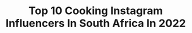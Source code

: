 ---
title: Top 10 Cooking Instagram Influencers In South Africa In 2022
description: >-
  Find top cooking Instagram influencers in South Africa in 2022. Most popular hashtags: #lockdown #lockdown2020 #stayhome #southafrica.
platform: Instagram
hits: 184
text_top: Discover the best Instagram influencers on inBeat.
text_bottom: inBeat aggregates 184 Instagram influencers like this in South Africa for you to collaborate.
profiles:
  - username: "km_mothupi"
    fullname: >-
      Kopano Mametlhwa Mothupi
    bio: >-
      🤱🏽Mamagorori 🧑🏽‍🎓Wits Alumni ‘Witsie’ 👩🏽‍🏫Educator, Psychologist 02.02 ♒️An Aquarian ♥️Outdoors, fitness, cooking and babies
    location: "South Africa"
    followers: 2063
    engagement: 661
    commentsToLikes: 0.038446
    id: ck6to4kqfc2aa0j71f1ohul63
    verified: false
    hashtags: ""
  - username: "cooking_with_nthabi"
    fullname: >-
      Cooking_with_Nthabi
    bio: >-
      Cook 🥘 :Private&corporate catering :Cooking Classes/Lessons :Recipe Developer :Food Lover :nsetati@yahoo.com Parent @nthabi_setati :🌍🇿🇦
    location: "South Africa"
    followers: 99806
    engagement: 213
    commentsToLikes: 0.020398
    id: ck9hazsb5erj80j78pbyy9erq
    verified: false
    hashtags: "#foodlover, #cookingwithnthabi, #foodie, #food"
  - username: "dinneratmatlohas"
    fullname: >-
      Dinner@Matloha's
    bio: >-
      Food writer Recipe Developer Cookingclasses Restaurant Drum Food Ambassador First Choice Ambassador In Boksburg for Bookings:0763068085.
    location: "South Africa"
    followers: 89167
    engagement: 48
    commentsToLikes: 0.018837
    id: ck5qdlsmfw7h20i11jds6da4y
    verified: false
    hashtags: "#stayhome, #lockdown, #sunday, #stayhomemeals"
  - username: "sinazotambo"
    fullname: >-
      BONES
    bio: >-
      -🇿🇦 -Umxhosa -Follow my cooking page @sinazothecook
    location: "South Africa"
    followers: 6749
    engagement: 557
    commentsToLikes: 0.018442
    id: ck8ta6x8iqobk0j786dvvimbg
    verified: false
    hashtags: "#darlingbraids, #quarantine, #blackgirl, #fatgirl"
  - username: "geradewet"
    fullname: >-
      Gera de Wet
    bio: >-
      My visual journey of interior designing, gardening, styling, cooking, flowers, DIY’ing, travelling + family. @dewetshofwines is home. South Africa
    location: "South Africa"
    followers: 6845
    engagement: 413
    commentsToLikes: 0.067078
    id: ck6tzrg32bevv0j71wlx9h72c
    verified: false
    hashtags: "#countrystyle, #countrylife, #seasonspoetry, #safarilife"
  - username: "neillanthony"
    fullname: >-
      Neill Anthony
    bio: >-
      Private chef in Cape Town and around the world. TV show in over 160 countries.Private chef book on www.neillanthonyshop.com www.neillanthony.com
    location: "South Africa"
    followers: 14160
    engagement: 340
    commentsToLikes: 0.044238
    id: ck5znyge0peao0i14kglzwm3b
    verified: false
    hashtags: "#capetown, #food, #foodstagram, #privatechef"
  - username: "mrszahmarty"
    fullname: >-
      Zahirah Marty
    bio: >-
      Founder @thinkliquorice | Podcast @bewellbranded Entrepreneur | Content Creator Breakfast Show @pearlfmuae African soul. Desert lover. Global heart
    location: "South Africa"
    followers: 26337
    engagement: 217
    commentsToLikes: 0.036329
    id: ck0u1vrygy6cm0i19i1mikoq3
    verified: false
    hashtags: "#travel, #dubai, #podcast, #mydubai"
  - username: "davidhiggschef"
    fullname: >-
      David Higgs 🇿🇦
    bio: >-
      JHB | Chef | Marble Restaurant | Saint Restaurant | Mile8 Author | Mercedes-Benz Ambassador | TV Personality | Dave’s Kitchen - YouTube | Canyon
    location: "South Africa"
    followers: 27334
    engagement: 160
    commentsToLikes: 0.060495
    id: ck14gy0qs7ks20i19hl1c9gok
    verified: false
    hashtags: "#stayhome, #staysafe, #sponsoredbymercedesbenz, #g63"
  - username: "seangoesnatural"
    fullname: >-
      Ayurveda & Adulting|Sean
    bio: >-
      🇿🇦Natural Hair, Ayurvedic Beauty & Attempts at Adulting 💁🏽 Co-founder of #ManeEvent031 & #FroEverDecember #ILookLikeAnEngineer 🎓 No ragrets 🌻 ✝️
    location: "South Africa"
    followers: 2920
    engagement: 1175
    commentsToLikes: 0.211062
    id: ck6u39s65wk240j71e8ku32l4
    verified: false
    hashtags: "#perfectlycurly, #naturalhairproducts, #curlyhairjunkies, #naturalchixs"
  - username: "cherrified_"
    fullname: >-
      Mbali Cherry 🍒 Graham
    bio: >-
      like nothing you've seen before ✨ surely one of God's greatest works✝️ 🇿🇦 Culture Curator 📑PR-CherRosé mp.ubisi@gmail 💌 mansamusaiient@gmail
    location: "South Africa"
    followers: 29063
    engagement: 437
    commentsToLikes: 0.015640
    id: ck135uk2c3b5t0i19c9vgjcwq
    verified: false
    hashtags: "#golimpopo, #ad, #madeinafricafortheworld, #suzukiboosterjet"
---